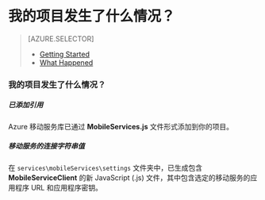 <properties 
	pageTitle="" 
	description="描述 Visual Studio 中的 Azure 移动服务项目发生了什么情况" 
	services="mobile-services" 
	documentationCenter="" 
	authors="patshea123" 
	manager="douge" 
	editor=""/>

<tags 
	ms.service="mobile-services" 
	ms.date="05/06/2015" 
	wacn.date="07/25/2015"/>

#  我的项目发生了什么情况？

> [AZURE.SELECTOR]
> - [Getting Started](/documentation/articles/vs-mobile-services-javascript-getting-started)
> - [What Happened](/documentation/articles/vs-mobile-services-javascript-what-happened)

### <span id="whathappened">我的项目发生了什么情况？</id>

##### 已添加引用

Azure 移动服务库已通过 **MobileServices.js** 文件形式添加到你的项目。
  
##### 移动服务的连接字符串值 

在 `services\mobileServices\settings` 文件夹中，已生成包含 **MobileServiceClient** 的新 JavaScript (.js) 文件，其中包含选定的移动服务的应用程序 URL 和应用程序密钥。
 

<!---HONumber=HO63-->